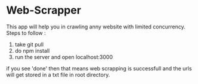 # Web-Scrapper
This app will help you in crawling anny website with limited concurrency.
Steps to follow : 

1. take git pull
2. do npm install
3. run the server and open localhost:3000

if you see 'done' then that means web scrapping is successfull and the urls will get stored in a txt file in root directory.
